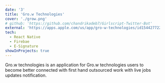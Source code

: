 ```yaml
---
date: '3'
title: 'Gro.w Technologies'
cover: './grow.png'
# github: 'https://github.com/chandrikadeb7/Girlscript-Twitter-Bot'
external: 'https://apps.apple.com/us/app/gro-w-technologies/id1544277222'
tech:
  - React Native
  - Firebae
  - E-Signature
showInProjects: true
---
```


Gro.w technologies is an application for Gro.w technologies users to become better connected with first hand outsourced work with live jobs updates notification.
